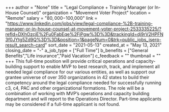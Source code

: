 +++
author = "None"
title = "Legal Compliance + Training Manager (or In-House Counsel)"
organization = "Movement Voter Project"
location = "Remote"
salary = "$80,000-$100,000"
link = "https://www.linkedin.com/jobs/view/legal-compliance-%2B-training-manager-or-in-house-counsel-at-movement-voter-project-2533335225/?refId=DXhOzcjE%2Fu0FabEqe%2FjPgw%3D%3D&trackingId=dj9rV2HPFN3f0JYtg5Zd9Q%3D%3D&position=1&pageNum=0&trk=public_jobs_jserp-result_search-card"
sort_date = "2021-05-13"
created_at = "May 13, 2021"
closing_date = "-"
a_job_type = ["Full Time"]
b_benefits = ["General Benefits","Life insurance","Paid Vacation"]
c_feedback = ""
thumbnail = ""
+++
This full-time position will provide critical operations and capacity-building support to enable MVP to best research, track, and implement all needed legal compliance for our various entities, as well as support our grantee universe of over 350 organizations in 42 states to build their competency around the legal compliance needed for successfully running c3, c4, PAC and other organizational formations. The role will be a combination of working with MVP’s operations and capacity building department and will report to the Operations Director. Part-time applicants may be considered if a full-time applicant is not found. 

